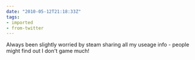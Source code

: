 ```yaml
---
date: "2010-05-12T21:18:33Z"
tags:
- imported
- from-twitter
---
```

Always been slightly worried by steam sharing all my useage info - people might find out I don't game much!
